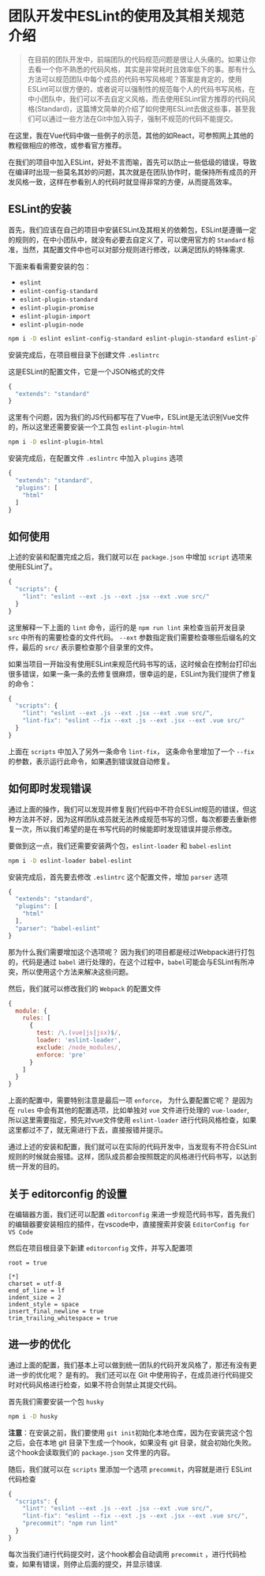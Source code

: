 # 团队开发中ESLint的使用及其相关规范介绍

> 在目前的团队开发中，前端团队的代码规范问题是很让人头痛的。如果让你去看一个你不熟悉的代码风格，其实是非常耗时且效率低下的事。那有什么方法可以规范团队中每个成员的代码书写风格呢？答案是肯定的，使用ESLint可以很方便的，或者说可以强制性的规范每个人的代码书写风格，在中小团队中，我们可以不去自定义风格，而去使用ESLint官方推荐的代码风格(Standard)，这篇博文简单的介绍了如何使用ESLint去做这些事，甚至我们可以通过一些方法在Git中加入钩子，强制不规范的代码不能提交。

在这里，我在Vue代码中做一些例子的示范，其他的如React，可参照网上其他的教程做相应的修改，或参看官方推荐。

在我们的项目中加入ESLint，好处不言而喻，首先可以防止一些低级的错误，导致在编译时出现一些莫名其妙的问题，其次就是在团队协作时，能保持所有成员的开发风格一致，这样在参看别人的代码时就显得非常的方便，从而提高效率。

## ESLint的安装

首先，我们应该在自己的项目中安装ESLint及其相关的依赖包，ESLint是遵循一定的规则的，在中小团队中，就没有必要去自定义了，可以使用官方的 `Standard` 标准，当然，其配置文件中也可以对部分规则进行修改，以满足团队的特殊需求.

下面来看看需要安装的包：

- `eslint`
- `eslint-config-standard`
- `eslint-plugin-standard`
- `eslint-plugin-promise`
- `eslint-plugin-import`
- `eslint-plugin-node`

```bash
npm i -D eslint eslint-config-standard eslint-plugin-standard eslint-plugin-promise eslint-plugin-import eslint-plugin-node
```

安装完成后，在项目根目录下创建文件 `.eslintrc`

这是ESLint的配置文件，它是一个JSON格式的文件

```js
{
  "extends": "standard"
}
```

这里有个问题，因为我们的JS代码都写在了Vue中，ESLint是无法识别Vue文件的，所以这里还需要安装一个工具包 `eslint-plugin-html`

```bash
npm i -D eslint-plugin-html
```

安装完成后，在配置文件 `.eslintrc` 中加入 `plugins` 选项

```js
{
  "extends": "standard",
  "plugins": [
    "html"
  ]
}
```

## 如何使用

上述的安装和配置完成之后，我们就可以在 `package.json` 中增加 `script` 选项来使用ESLint了。

```js
{
  "scripts": {
    "lint": "eslint --ext .js --ext .jsx --ext .vue src/"
  }
}
```

这里解释一下上面的 `lint` 命令，运行的是 `npm run lint` 来检查当前开发目录 `src` 中所有的需要检查的文件代码。 `--ext` 参数指定我们需要检查哪些后缀名的文件，最后的 `src/` 表示要检查那个目录里的文件。

如果当项目一开始没有使用ESLint来规范代码书写的话，这时候会在控制台打印出很多错误，如果一条一条的去修复很麻烦，很幸运的是，ESLint为我们提供了修复的命令：

```js
{
  "scripts": {
    "lint": "eslint --ext .js --ext .jsx --ext .vue src/",
    "lint-fix": "eslint --fix --ext .js --ext .jsx --ext .vue src/"
  }
}
```

上面在 `scripts` 中加入了另外一条命令 `lint-fix`， 这条命令里增加了一个 `--fix` 的参数，表示运行此命令，如果遇到错误就自动修复。

## 如何即时发现错误

通过上面的操作，我们可以发现并修复我们代码中不符合ESLint规范的错误，但这种方法并不好，因为这样团队成员就无法养成规范书写的习惯，每次都要去重新修复一次，所以我们希望的是在书写代码的时候能即时发现错误并提示修改。

要做到这一点，我们还需要安装两个包，`eslint-loader` 和 `babel-eslint`

```bash
npm i -D eslint-loader babel-eslint
```

安装完成后，首先要去修改 `.eslintrc` 这个配置文件，增加 `parser` 选项

```js
{
  "extends": "standard",
  "plugins": [
    "html"
  ],
  "parser": "babel-eslint"
}
```

那为什么我们需要增加这个选项呢？ 因为我们的项目都是经过Webpack进行打包的，代码是通过 `babel` 进行处理的，在这个过程中，`babel`可能会与ESLint有所冲突，所以使用这个方法来解决这些问题。

然后，我们就可以修改我们的 `Webpack` 的配置文件

```js
{
  module: {
    rules: [
      {
        test: /\.(vue|js|jsx)$/,
        loader: 'eslint-loader',
        exclude: /node_modules/,
        enforce: 'pre'
      }
    ]
  }
}
```

上面的配置中，需要特别注意是最后一项 `enforce`， 为什么要配置它呢？ 是因为在 `rules` 中会有其他的配置选项，比如单独对 `vue` 文件进行处理的 `vue-loader`, 所以这里需要指定，预先对vue文件使用 `eslint-loader` 进行代码风格检查，如果这里都过不了，就无需进行下去，直接报错并提示。

通过上述的安装和配置，我们就可以在实际的代码开发中，当发现有不符合ESLint规则的时候就会报错。这样，团队成员都会按照既定的风格进行代码书写，以达到统一开发的目的。

## 关于 editorconfig 的设置

在编辑器方面，我们还可以配置 `editorconfig` 来进一步规范代码书写，首先我们的编辑器要安装相应的插件，在vscode中，直接搜索并安装 `EditorConfig for VS Code`

然后在项目根目录下新建 `editorconfig` 文件，并写入配置项

```
root = true

[*]
charset = utf-8
end_of_line = lf
indent_size = 2
indent_style = space
insert_final_newline = true
trim_trailing_whitespace = true
```

## 进一步的优化

通过上面的配置，我们基本上可以做到统一团队的代码开发风格了，那还有没有更进一步的优化呢？ 是有的。 我们还可以在 Git 中使用钩子，在成员进行代码提交时对代码风格进行检查，如果不符合则禁止其提交代码。

首先我们需要安装一个包 `husky`

```bash
npm i -D husky
```

**注意**：在安装之前，我们要使用 `git init`初始化本地仓库，因为在安装完这个包之后，会在本地 git 目录下生成一个hook，如果没有 git 目录，就会初始化失败。这个hook会读取我们的 `package.json` 文件里的内容。

随后，我们就可以在 `scripts` 里添加一个选项 `precommit`，内容就是进行 ESLint 代码检查

```js
{
  "scripts": {
    "lint": "eslint --ext .js --ext .jsx --ext .vue src/",
    "lint-fix": "eslint --fix --ext .js --ext .jsx --ext .vue src/",
    "precommit": "npm run lint"
  }
}
```

每次当我们进行代码提交时，这个hook都会自动调用 `precommit` ，进行代码检查，如果有错误，则停止后面的提交，并显示错误.

